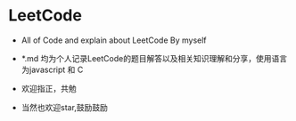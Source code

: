 # LeetCode

* All of Code and explain about LeetCode By myself

* \*.md 均为个人记录LeetCode的题目解答以及相关知识理解和分享，使用语言为javascript 和 C

* 欢迎指正，共勉
* 当然也欢迎star,鼓励鼓励
